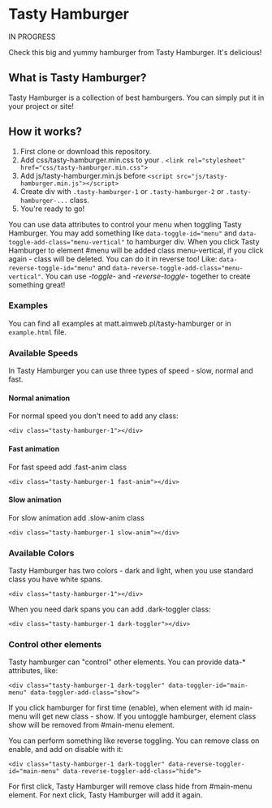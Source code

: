 # Tasty Hamburger

IN PROGRESS

Check this big and yummy hamburger from Tasty Hamburger. It's delicious!

## What is Tasty Hamburger?

Tasty Hamburger is a collection of best hamburgers. You can simply put it in your project or site!


## How it works?

1. First clone or download this repository.
2. Add css/tasty-hamburger.min.css to your <head>.
`<link rel="stylesheet" href="css/tasty-hamburger.min.css">`
3. Add js/tasty-hamburger.min.js before </body>
`<script src="js/tasty-hamburger.min.js"></script>`
4. Create div with `.tasty-hamburger-1` or `.tasty-hamburger-2` or `.tasty-hamburger-...` class.
5. You're ready to go!

You can use data attributes to control your menu when toggling Tasty Hamburger.
You may add something like `data-toggle-id="menu"` and `data-toggle-add-class="menu-vertical"` to hamburger div. When you click Tasty Hamburger to element #menu will be added class menu-vertical, if you click again - class will be deleted. You can do it in reverse too! Like: `data-reverse-toggle-id="menu"` and `data-reverse-toggle-add-class="menu-vertical"`. You can use *-toggle-* and *-reverse-toggle-* together to create something great!

### Examples

You can find all examples at matt.aimweb.pl/tasty-hamburger or in `example.html` file.

### Available Speeds

In Tasty Hamburger you can use three types of speed - slow, normal and fast.

#### Normal animation

For normal speed you don't need to add any class:

`<div class="tasty-hamburger-1"></div>`

#### Fast animation

For fast speed add .fast-anim class

`<div class="tasty-hamburger-1 fast-anim"></div>`

#### Slow animation

For slow animation add .slow-anim class

`<div class="tasty-hamburger-1 slow-anim"></div>`

### Available Colors

Tasty Hamburger has two colors - dark and light, when you use standard class you have white spans.

`<div class="tasty-hamburger-1"></div>`

When you need dark spans you can add .dark-toggler class:

`<div class="tasty-hamburger-1 dark-toggler"></div>`


### Control other elements

Tasty hamburger can "control" other elements. You can provide data-* attributes, like:

`<div class="tasty-hamburger-1 dark-toggler" data-toggler-id="main-menu" data-toggler-add-class="show">`

If you click hamburger for first time (enable), when element with id main-menu will get new class - show. If you untoggle hamburger, element class show will be removed from #main-menu element.

You can perform something like reverse toggling. You can remove class on enable, and add on disable with it:

`<div class="tasty-hamburger-1 dark-toggler" data-reverse-toggler-id="main-menu" data-reverse-toggler-add-class="hide">`

For first click, Tasty Hamburger will remove class hide from #main-menu element. For next click, Tasty Hamburger will add it again.